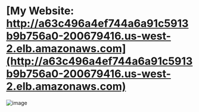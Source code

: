 # [My Website: http://a63c496a4ef744a6a91c5913b9b756a0-200679416.us-west-2.elb.amazonaws.com](http://a63c496a4ef744a6a91c5913b9b756a0-200679416.us-west-2.elb.amazonaws.com)

![image](screenshot/post_success.png)